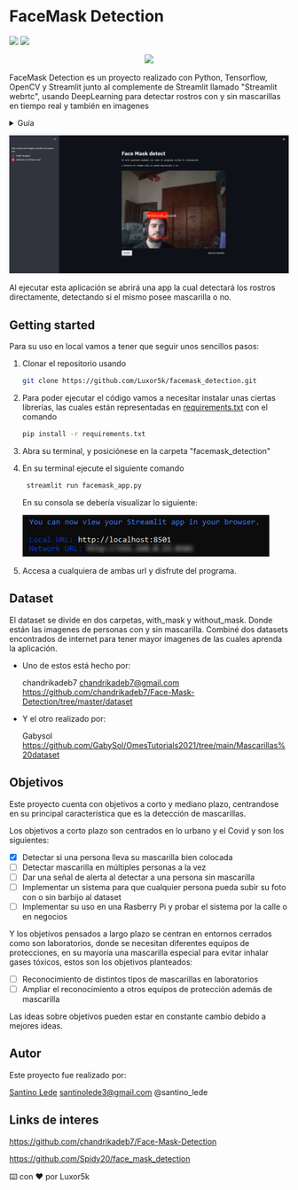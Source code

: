 # FaceMask Detection

<img src="https://img.shields.io/badge/Python-3776AB?style=for-the-badge&logo=python&logoColor=white" /> <a href= https://www.linkedin.com/in/santino-lede-06b9931b2/> <img src="https://img.shields.io/badge/LinkedIn-0077B5?style=for-the-badge&logo=linkedin&logoColor=white" /></a>

          

<p align="center">
  <img src="https://user-images.githubusercontent.com/62902607/157745081-8108308f-cfee-4aab-a09e-e328fa6f40c4.png" width="250">
</p>

FaceMask Detection es un proyecto realizado con Python, Tensorflow, OpenCV y Streamlit junto al complemente de Streamlit llamado "Streamlit webrtc", usando DeepLearning para detectar rostros con y sin mascarillas en tiempo real y también en imagenes

<details>
<summary>Guía</summary>
  <ol>
    <li>
      <a href="#getting-started">Getting Started</a>
    </li>
    <li>
        <a href="#dataset">Dataset</a>
    </li>
    <li><a href="#objetivos">Objetivos</a></li>
    <li><a href="#autor">Developer</a></li>
    <li><a href="#links-de-interes">Contributing</a></li>
  </ol>
</details>


![test](img/test.png)

Al ejecutar esta aplicación se abrirá una app la cual detectará los rostros directamente, detectando si el mismo posee mascarilla o no.

## Getting started

Para su uso en local vamos a tener que seguir unos sencillos pasos:

1.  Clonar el repositorio usando 
    ```bash
    git clone https://github.com/Luxor5k/facemask_detection.git
    ```

1.  Para poder ejecutar el código vamos a necesitar instalar unas ciertas librerías, las cuales están representadas en [requirements.txt](https://github.com/Luxor5k/facemask_detection/blob/main/requirements.txt) con el comando
    ```bash
    pip install -r requirements.txt
    ```

1. Abra su terminal, y posiciónese en la carpeta "facemask_detection" 

1. En su terminal ejecute el siguiente comando

   ```bash
    streamlit run facemask_app.py
   ```

    En su consola se debería visualizar lo siguiente:

    ![streamlit-terminal](img/terminal-streamlit.png)

5.  Accesa a cualquiera de ambas url y disfrute del programa.

## Dataset

El dataset se divide en dos carpetas, with_mask y without_mask. Donde están las imagenes de personas con y sin mascarilla. Combiné dos datasets encontrados de internet para tener mayor imagenes de las cuales aprenda la aplicación.

- Uno de estos está hecho por:

    chandrikadeb7 chandrikadeb7@gmail.com
    https://github.com/chandrikadeb7/Face-Mask-Detection/tree/master/dataset

- Y el otro realizado por:

    Gabysol 
    https://github.com/GabySol/OmesTutorials2021/tree/main/Mascarillas%20dataset

## Objetivos

Este proyecto cuenta con objetivos a corto y mediano plazo, centrandose en su principal característica que es la detección de mascarillas.

Los objetivos a corto plazo son centrados en lo urbano y el Covid y son los siguientes:

- [x] Detectar si una persona lleva su mascarilla bien colocada
- [ ] Detectar mascarilla en múltiples personas a la vez
- [ ] Dar una señal de alerta al detectar a una persona sin mascarilla
- [ ] Implementar un sistema para que cualquier persona pueda subir su foto con o sin barbijo al dataset
- [ ] Implementar su uso en una Rasberry Pi y probar el sistema por la calle o en negocios

Y los objetivos pensados a largo plazo se centran en entornos cerrados como son laboratorios, donde se necesitan diferentes equipos de protecciones, en su mayoría una mascarilla especial para evitar inhalar gases tóxicos, estos son los objetivos planteados:

- [ ] Reconocimiento de distintos tipos de mascarillas en laboratorios
- [ ] Ampliar el reconocimiento a otros equipos de protección además de mascarilla

Las ideas sobre objetivos pueden estar en constante cambio debido a mejores ideas.

## Autor

Este proyecto fue realizado por:

[Santino Lede](https://github.com/Luxor5k) santinolede3@gmail.com 
@santino_lede

## Links de interes

https://github.com/chandrikadeb7/Face-Mask-Detection

https://github.com/Spidy20/face_mask_detection


⌨️ con ❤️ por Luxor5k
